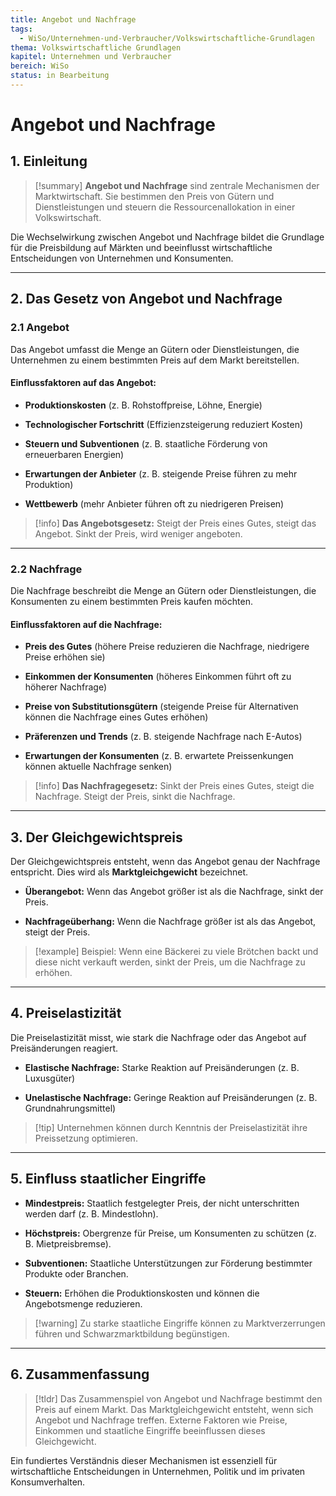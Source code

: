 ```yaml
---
title: Angebot und Nachfrage
tags:
  - WiSo/Unternehmen-und-Verbraucher/Volkswirtschaftliche-Grundlagen
thema: Volkswirtschaftliche Grundlagen
kapitel: Unternehmen und Verbraucher
bereich: WiSo
status: in Bearbeitung
---
```

# Angebot und Nachfrage

## 1. Einleitung

> [!summary] **Angebot und Nachfrage** sind zentrale Mechanismen der Marktwirtschaft. Sie bestimmen den Preis von Gütern und Dienstleistungen und steuern die Ressourcenallokation in einer Volkswirtschaft.

Die Wechselwirkung zwischen Angebot und Nachfrage bildet die Grundlage für die Preisbildung auf Märkten und beeinflusst wirtschaftliche Entscheidungen von Unternehmen und Konsumenten.

---

## 2. Das Gesetz von Angebot und Nachfrage

### 2.1 **Angebot**

Das Angebot umfasst die Menge an Gütern oder Dienstleistungen, die Unternehmen zu einem bestimmten Preis auf dem Markt bereitstellen.

#### Einflussfaktoren auf das Angebot:

- **Produktionskosten** (z. B. Rohstoffpreise, Löhne, Energie)
    
- **Technologischer Fortschritt** (Effizienzsteigerung reduziert Kosten)
    
- **Steuern und Subventionen** (z. B. staatliche Förderung von erneuerbaren Energien)
    
- **Erwartungen der Anbieter** (z. B. steigende Preise führen zu mehr Produktion)
    
- **Wettbewerb** (mehr Anbieter führen oft zu niedrigeren Preisen)
    

> [!info] **Das Angebotsgesetz:** Steigt der Preis eines Gutes, steigt das Angebot. Sinkt der Preis, wird weniger angeboten.

---

### 2.2 **Nachfrage**

Die Nachfrage beschreibt die Menge an Gütern oder Dienstleistungen, die Konsumenten zu einem bestimmten Preis kaufen möchten.

#### Einflussfaktoren auf die Nachfrage:

- **Preis des Gutes** (höhere Preise reduzieren die Nachfrage, niedrigere Preise erhöhen sie)
    
- **Einkommen der Konsumenten** (höheres Einkommen führt oft zu höherer Nachfrage)
    
- **Preise von Substitutionsgütern** (steigende Preise für Alternativen können die Nachfrage eines Gutes erhöhen)
    
- **Präferenzen und Trends** (z. B. steigende Nachfrage nach E-Autos)
    
- **Erwartungen der Konsumenten** (z. B. erwartete Preissenkungen können aktuelle Nachfrage senken)
    

> [!info] **Das Nachfragegesetz:** Sinkt der Preis eines Gutes, steigt die Nachfrage. Steigt der Preis, sinkt die Nachfrage.

---

## 3. Der Gleichgewichtspreis

Der Gleichgewichtspreis entsteht, wenn das Angebot genau der Nachfrage entspricht. Dies wird als **Marktgleichgewicht** bezeichnet.

- **Überangebot:** Wenn das Angebot größer ist als die Nachfrage, sinkt der Preis.
    
- **Nachfrageüberhang:** Wenn die Nachfrage größer ist als das Angebot, steigt der Preis.
    

> [!example] Beispiel: Wenn eine Bäckerei zu viele Brötchen backt und diese nicht verkauft werden, sinkt der Preis, um die Nachfrage zu erhöhen.

---

## 4. Preiselastizität

Die Preiselastizität misst, wie stark die Nachfrage oder das Angebot auf Preisänderungen reagiert.

- **Elastische Nachfrage:** Starke Reaktion auf Preisänderungen (z. B. Luxusgüter)
    
- **Unelastische Nachfrage:** Geringe Reaktion auf Preisänderungen (z. B. Grundnahrungsmittel)
    

> [!tip] Unternehmen können durch Kenntnis der Preiselastizität ihre Preissetzung optimieren.

---

## 5. Einfluss staatlicher Eingriffe

- **Mindestpreis:** Staatlich festgelegter Preis, der nicht unterschritten werden darf (z. B. Mindestlohn).
    
- **Höchstpreis:** Obergrenze für Preise, um Konsumenten zu schützen (z. B. Mietpreisbremse).
    
- **Subventionen:** Staatliche Unterstützungen zur Förderung bestimmter Produkte oder Branchen.
    
- **Steuern:** Erhöhen die Produktionskosten und können die Angebotsmenge reduzieren.
    

> [!warning] Zu starke staatliche Eingriffe können zu Marktverzerrungen führen und Schwarzmarktbildung begünstigen.

---

## 6. Zusammenfassung

> [!tldr] Das Zusammenspiel von Angebot und Nachfrage bestimmt den Preis auf einem Markt. Das Marktgleichgewicht entsteht, wenn sich Angebot und Nachfrage treffen. Externe Faktoren wie Preise, Einkommen und staatliche Eingriffe beeinflussen dieses Gleichgewicht.

Ein fundiertes Verständnis dieser Mechanismen ist essenziell für wirtschaftliche Entscheidungen in Unternehmen, Politik und im privaten Konsumverhalten.